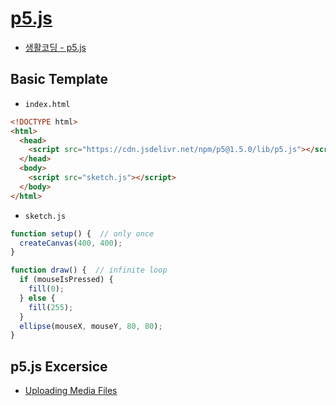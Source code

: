 # [p5.js](https://p5js.org/)


- [생활코딩 - p5.js](https://opentutorials.org/course/4659)



## Basic Template

- `index.html`

```html
<!DOCTYPE html>
<html>
  <head>
    <script src="https://cdn.jsdelivr.net/npm/p5@1.5.0/lib/p5.js"></script>
  </head>
  <body>
    <script src="sketch.js"></script>
  </body>
</html>
```


- `sketch.js`

```javascript
function setup() {  // only once
  createCanvas(400, 400);
}

function draw() {  // infinite loop
  if (mouseIsPressed) {
    fill(0);
  } else {
    fill(255);
  }
  ellipse(mouseX, mouseY, 80, 80);
}
```


## p5.js Excersice
- [Uploading Media Files](./p5/ex00/upload.md)


